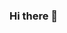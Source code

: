 ### Hi there 👋

<!--
**TMBoudreaux/TMBoudreaux** is a ✨ _special_ ✨ repository because its `README.md` (this file) appears on your GitHub profile.

Here are some ideas to get you started:

- 🔭 I’m currently working on ... HMTL, CSS, Pseudocode,and Java Script    
- 🌱 I’m currently learning ... HMTL
- 👯 I’m looking to collaborate on ... Codeing
- 🤔 I’m looking for help with ... all subjects expecially files.
- 💬 Ask me about ... I am formiler with html,css,and java Script
- 📫 How to reach me: ... meemeeof15@gmail.com
- 😄 Pronouns: ... Help
- ⚡ Fun fact: ... I am nervious and want to do my very best.
-->

